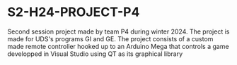 # S2-H24-PROJECT-P4
Second session project made by team P4 during winter 2024. The project is made for UDS's programs GI and GE. The project consists of a custom made remote controller hooked up to an Arduino Mega that controls a game developped in Visual Studio using QT as its graphical library
